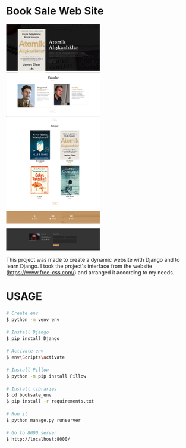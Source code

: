 # Book Sale Web Site

<img src="ui_ss/png1.png" width=50% />
<img src="ui_ss/png2.png" width=50% />
<img src="ui_ss/png3.png" width=50% />
<img src="ui_ss/png4.png" width=50% />
 
This project was made to create a dynamic website with Django and to learn Django. I took the project's interface from the website (https://www.free-css.com/) and arranged it according to my needs.

# USAGE 

```bash
# Create env
$ python -m venv env

# Install Django
$ pip install Django

# Activate env
$ env\Scripts\activate

# Install Pillow
$ python -m pip install Pillow

# Install libraries
$ cd booksale_env
$ pip install -r requirements.txt

# Run it
$ python manage.py runserver

# Go to 8000 server
$ http://localhost:8000/
```
